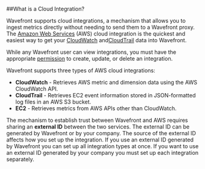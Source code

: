 ##What is a Cloud Integration?

Wavefront supports cloud integrations, a mechanism that allows you to ingest metrics directly without needing to send them to a Wavefront proxy.
The [Amazon Web Services](http://aws.amazon.com) (AWS) cloud integration is the quickest and easiest way to get 
your [CloudWatch](http://aws.amazon.com/cloudwatch) and[CloudTrail](http://aws.amazon.com/cloudtrail) data into Wavefront.

While any Wavefront user can view integrations, you must have the appropriate
[permission](https://community.wavefront.com/docs/DOC-1090) to create, update, or delete an integration.

Wavefront supports three types of AWS cloud integrations:

-   **CloudWatch** - Retrieves AWS metric and dimension data using the AWS CloudWatch API.
-   **CloudTrail** - Retrieves EC2 event information stored in JSON-formatted log files in an AWS S3 bucket.
-   **EC2** - Retrieves metrics from AWS APIs other than CloudWatch.

The mechanism to establish trust between Wavefront and AWS requires sharing an **external ID** between the two services.
The external ID can be generated by Wavefront or by your company. The source of the external ID affects how you set up
the integration. If you use an external ID generated by Wavefront you can set up all integration types at once. If you
want to use an external ID generated by your company you must set up each integration separately.
